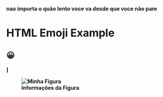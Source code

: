 <b>nao importa o quão  lento voce va desde que voce não pare<b><!DOCTYPE html>
<html>
<body>

<h1>HTML Emoji Example</h1>

<h2>&#128512;</h2>

</body>
</html>
]
<figure>
  <img src="https://scontent.fbfh5-1.fna.fbcdn.net/v/t31.18172-8/13613134_1160452604025433_7888471036117126016_o.jpg?stp=cp0_dst-jpg_e15_p320x320_q65&_nc_cat=102&ccb=1-7&_nc_sid=2d5d41&_nc_ohc=SI88DaiM1qYAX_O0rL2&_nc_ht=scontent.fbfh5-1.fna&oh=00_AT_Kxk3aaRf_wg7914bNXWs5E0daW3Ao3CjjoeayMiIl5A&oe=62D5AD01" alt="Minha Figura">
  <figcaption>Informações da Figura</figcaption>
</figure>
